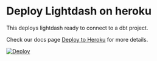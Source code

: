 # Deploy Lightdash on heroku

This deploys lightdash ready to connect to a dbt project. 

Check our docs page [Deploy to Heroku](https://docs.lightdash.com/get-started/setup-lightdash/install-lightdash#deploy-to-heroku) for more details.

[![Deploy](https://www.herokucdn.com/deploy/button.svg)](https://heroku.com/deploy?template=https://github.com/lightdash/lightdash-deploy-heroku)

